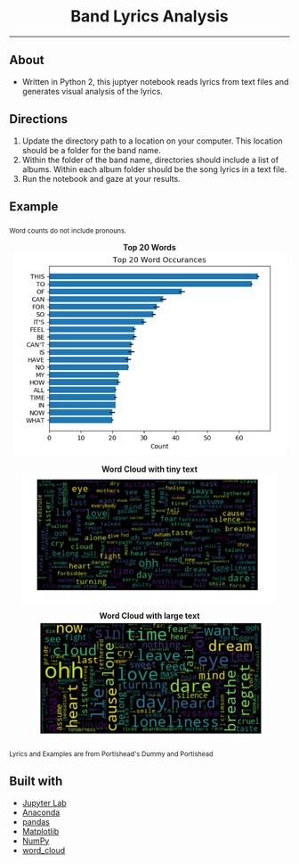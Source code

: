<h1 align="center">Band Lyrics Analysis</h1>

---
## About
* Written in Python 2, this juptyer notebook reads lyrics from text files and generates visual analysis of the lyrics.

## Directions
 1) Update the directory path to a location on your computer. This location should be a folder for the band name.
 2) Within the folder of the band name, directories should include a list of albums. Within each album folder should be the song lyrics in a text file.
 3) Run the notebook and gaze at your results.

## Example
<sub> Word counts do not include pronouns. </sub>
<p align="center">
 <b> Top 20 Words </b>
 
 <br>
 <img src="https://github.com/SarahLizDettloff/BandLyricsAnalysis/blob/master/sampleScreenshots/top20example.png?raw=true" alt="Top 20 Words"> </br>
</p>

<p align="center">
 <b>  Word Cloud with tiny text </b>
 
 <br>
 <img src="https://github.com/SarahLizDettloff/BandLyricsAnalysis/blob/master/sampleScreenshots/tinytextwordcloud.png?raw=true" alt=" Word Cloud with tiny texts"> </br>
</p>

<p align="center">
 <b> Word Cloud with large text </b>
 
 <br>
 <img src="https://github.com/SarahLizDettloff/BandLyricsAnalysis/blob/master/sampleScreenshots/largetextwordcloud.png?raw=true" alt=" Word Cloud with large text"> </br>
</p>

<sub> Lyrics and Examples are from Portishead's Dummy and Portishead </sub>


## Built with
* [Jupyter Lab](https://github.com/jupyterlab)
* [Anaconda](https://www.anaconda.com/)
* [pandas](https://pandas.pydata.org/)
* [Matplotlib](https://matplotlib.org/)
* [NumPy](https://www.numpy.org/)
* [word_cloud](https://github.com/amueller/word_cloud)
